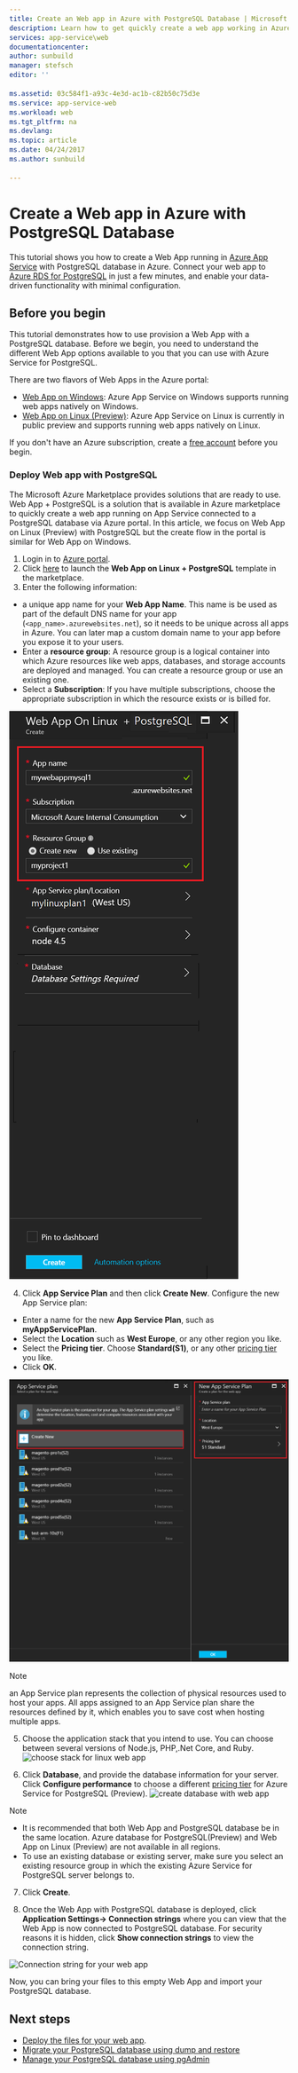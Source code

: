```yaml
---
title: Create an Web app in Azure with PostgreSQL Database | Microsoft Docs 
description: Learn how to get quickly create a web app working in Azure, with connection to a PostgreSQL database using Azure marketplace.
services: app-service\web
documentationcenter:
author: sunbuild
manager: stefsch
editor: ''

ms.assetid: 03c584f1-a93c-4e3d-ac1b-c82b50c75d3e
ms.service: app-service-web
ms.workload: web
ms.tgt_pltfrm: na
ms.devlang: 
ms.topic: article
ms.date: 04/24/2017
ms.author: sunbuild

---
```

# Create a Web app in Azure with PostgreSQL Database

This tutorial shows you how to create a Web App running in [Azure App Service](../app-service/app-service-value-prop-what-is.md) with PostgreSQL database in Azure. Connect your web app to [Azure RDS for PostgreSQL](https://azure.microsoft.com/en-us/services/postgres) in just a few minutes, and enable your data-driven functionality with minimal configuration. 

## Before you begin

This tutorial demonstrates how to use provision a Web App with a PostgreSQL database. Before we begin, you need to understand the different Web App options available to you that you can use with Azure Service for PostgreSQL.

There are two flavors of Web Apps in the Azure portal: 
- [Web App on Windows](https://azure.microsoft.com/en-us/services/app-service/web/): Azure App Service on Windows supports running web apps natively on Windows.
- [Web App on Linux (Preview)](/app-service-linux-intro): Azure App Service on Linux is currently in public preview and supports running web apps natively on Linux. 
 
If you don't have an Azure subscription, create a [free account](https://azure.microsoft.com/free/?WT.mc_id=A261C142F) before you begin.

### Deploy Web app with PostgreSQL 

The Microsoft Azure Marketplace provides solutions that are ready to use. Web App +  PostgreSQL is a solution that is available in Azure marketplace to quickly create a web app running on App Service connected to a PostgreSQL database via Azure portal. In this article, we focus on Web App on Linux (Preview) with PostgreSQL but the create flow in the portal is similar for Web App on Windows. 

1. Login in to [Azure portal](https://portal.azure.com).
2. Click [here](https://portal.azure.com/#create/Microsoft.AppSvcLinuxPGDatabase) to launch the **Web App on Linux + PostgreSQL** template in the marketplace. 
3. Enter the following information:
  - a unique app name for your **Web App Name**. This name is be used as part of the default DNS name for your app (`<app_name>.azurewebsites.net`), so it needs to be unique across all apps in Azure. You can later map a custom domain name to your app before you expose it to your users.
  - Enter a **resource group**: A resource group is a logical container into which Azure resources like web apps, databases, and storage accounts are deployed and managed. You can create a resource group or use an existing one. 
  - Select a **Subscription**: If you have multiple subscriptions, choose the appropriate subscription in which the resource exists or is billed for.
  
![create webapp ](./media/app-service-web-howto-pgsqldatabase/linuxpgsqlcreate.PNG)

4. Click **App Service Plan** and then click **Create New**. Configure the new App Service plan: 
  - Enter a name for the new **App Service Plan**, such as **myAppServicePlan**. 
  - Select the **Location** such as **West Europe**, or any other region you like.
  - Select the **Pricing tier**. Choose **Standard(S1)**, or any other [pricing tier](https://azure.microsoft.com/pricing/details/app-service/) you like.
  - Click **OK**.

![create app service plan](./media/app-service-web-howto-pgsqldatabase/linuxappserviceplan.PNG)

> [!NOTE]
> an App Service plan represents the collection of physical resources used to host your apps. All apps assigned to an App Service plan share the resources defined by it, which enables you to save cost when hosting multiple apps. 
>

5. Choose the application stack that you intend to use. You can choose between several versions of Node.js, PHP,.Net Core, and Ruby.
 ![choose stack for linux web app ](./media/app-service-web-howto-pgsqldatabase/choosestack.png)
 
6. Click **Database**, and provide the database information for your server. Click **Configure performance** to choose a different [pricing tier](https://azure.microsoft.com/pricing/details/postgres) for Azure Service for PostgreSQL (Preview).
 ![create database with web app](./media/app-service-web-howto-pgsqldatabase/pgdatabasecreate.png)
> [!NOTE]
>- It is recommended that both Web App and PostgreSQL database be in the same location. Azure database for PostgreSQL(Preview) and Web App on Linux (Preview) are not available in all regions. 
>- To use an existing database or existing server, make sure you select an existing resource group in which the existing Azure Service for PostgreSQL server belongs to.

7. Click **Create**. 

10. Once the Web App with PostgreSQL database is deployed, click **Application Settings-> Connection strings** where you can view that the Web App is now connected to PostgreSQL database. For security reasons it is hidden, click **Show connection strings** to view the connection string. 

 ![Connection string for your web app](./media/app-service-web-howto-pgsqldatabase/connectionstringpg.png)

Now, you can bring your files to this empty Web App and import your PostgreSQL database. 

## Next steps

- [Deploy the files for your web app](./web-sites-deploy.md).
- [Migrate your PostgreSQL database using dump and restore](../postgresql/howto-migrate-using-dump-and-restore.md)
- [Manage your PostgreSQL database using pgAdmin](../postgresql/quickstart-connect-query-using-pgadmin.md)
